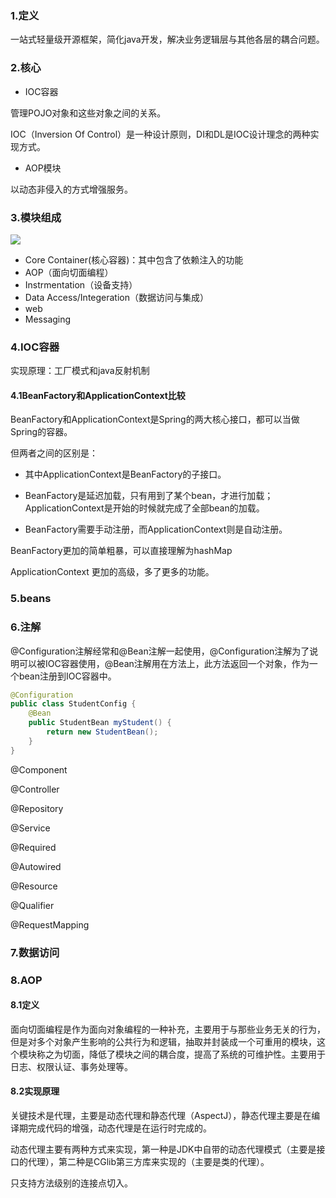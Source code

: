 ### 1.定义

一站式轻量级开源框架，简化java开发，解决业务逻辑层与其他各层的耦合问题。

### 2.核心

- IOC容器

管理POJO对象和这些对象之间的关系。

IOC（Inversion Of Control）是一种设计原则，DI和DL是IOC设计理念的两种实现方式。

- AOP模块

以动态非侵入的方式增强服务。

### 3.模块组成

![](D:\20-workspace\myRpository\image\spring模块.png)

- Core Container(核心容器)：其中包含了依赖注入的功能
- AOP（面向切面编程）
- Instrmentation（设备支持）
- Data Access/Integeration（数据访问与集成）
- web
- Messaging

### 4.IOC容器

实现原理：工厂模式和java反射机制

#### 4.1BeanFactory和ApplicationContext比较

BeanFactory和ApplicationContext是Spring的两大核心接口，都可以当做Spring的容器。

但两者之间的区别是：

- 其中ApplicationContext是BeanFactory的子接口。

- BeanFactory是延迟加载，只有用到了某个bean，才进行加载；ApplicationContext是开始的时候就完成了全部bean的加载。

- BeanFactory需要手动注册，而ApplicationContext则是自动注册。

BeanFactory更加的简单粗暴，可以直接理解为hashMap

ApplicationContext 更加的高级，多了更多的功能。

### 5.beans

### 6.注解

@Configuration注解经常和@Bean注解一起使用，@Configuration注解为了说明可以被IOC容器使用，@Bean注解用在方法上，此方法返回一个对象，作为一个bean注册到IOC容器中。

```java
@Configuration
public class StudentConfig {
    @Bean
    public StudentBean myStudent() {
        return new StudentBean();
    }
}
```

@Component

@Controller

@Repository

@Service 

@Required 

@Autowired 

@Resource

@Qualifier 

@RequestMapping 

### 7.数据访问

### 8.AOP

#### 8.1定义

面向切面编程是作为面向对象编程的一种补充，主要用于与那些业务无关的行为，但是对多个对象产生影响的公共行为和逻辑，抽取并封装成一个可重用的模块，这个模块称之为切面，降低了模块之间的耦合度，提高了系统的可维护性。主要用于日志、权限认证、事务处理等。

#### 8.2实现原理

关键技术是代理，主要是动态代理和静态代理（AspectJ），静态代理主要是在编译期完成代码的增强，动态代理是在运行时完成的。

动态代理主要有两种方式来实现，第一种是JDK中自带的动态代理模式（主要是接口的代理），第二种是CGlib第三方库来实现的（主要是类的代理）。

只支持方法级别的连接点切入。

